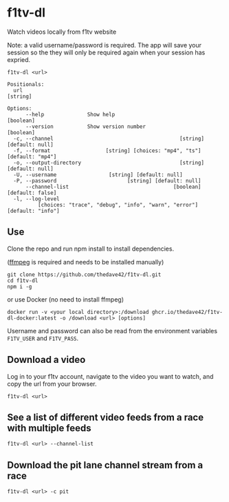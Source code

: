 # f1tv-dl

Watch videos locally from f1tv website

Note: a valid username/password is required. The app will save your session so the they will only be required again when your session has expried.

```
f1tv-dl <url>

Positionals:
  url                                                                   [string]

Options:
      --help              Show help                                    [boolean]
      --version           Show version number                          [boolean]
  -c, --channel                                         [string] [default: null]
  -f, --format                  [string] [choices: "mp4", "ts"] [default: "mp4"]
  -o, --output-directory                                [string] [default: null]
  -U, --username                 [string] [default: null]
  -P, --password                       [string] [default: null]
      --channel-list                                  [boolean] [default: false]
  -l, --log-level
          [choices: "trace", "debug", "info", "warn", "error"] [default: "info"]
```

## Use

Clone the repo and run npm install to install dependencies.

([ffmpeg](https://www.ffmpeg.org/) is required and needs to be installed manually)

```
git clone https://github.com/thedave42/f1tv-dl.git
cd f1tv-dl
npm i -g
```

or use Docker (no need to install ffmpeg)

```
docker run -v <your local directory>:/download ghcr.io/thedave42/f1tv-dl-docker:latest -o /download <url> [options]
```

Username and password can also be read from the environment variables `F1TV_USER` and `F1TV_PASS`.

## Download a video

Log in to your f1tv account, navigate to the video you want to watch, and copy the url from your browser.

`f1tv-dl <url>`

## See a list of different video feeds from a race with multiple feeds

`f1tv-dl <url> --channel-list`

## Download the pit lane channel stream from a race

`f1tv-dl <url> -c pit`
